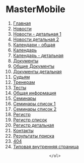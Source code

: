 # MasterMobile

<ol>
                        <li><a target="_blank" href="dist/index.html">Главная</a></li>
                        <li><a target="_blank" href="dist/news.html">Новости</a></li>
                        <li><a target="_blank" href="dist/news-item1.html">Новости - детальная 1</a></li>
                        <li><a target="_blank" href="dist/news-item2.html">Новости детальная 2</a></li>
                        <li><a target="_blank" href="dist/calendar.html">Календари - общая</a></li>
                        <li><a target="_blank" href="dist/calendar-items.html">Календарь</a></li>
                        <li><a target="_blank" href="dist/calendar-detail.html">Календарь - детальная</a></li>
                        <li><a target="_blank" href="dist/docs.html">Документы</a></li>
                        <li><a target="_blank" href="dist/general_docs.html">Общие Документы</a></li>
                        <li><a target="_blank" href="dist/docs_inside.html">Документы детальная</a></li>
                        <li><a target="_blank" href="dist/judges.html">Судьям</a></li>
                        <li><a target="_blank" href="dist/coaches.html">Тренерам</a></li>
                        <li><a target="_blank" href="dist/tests.html">Тесты</a></li>
                        <li><a target="_blank" href="dist/general_info.html">Общая информация</a></li>
                        <li><a target="_blank" href="dist/seminars.html">Семинары</a></li>
                        <li><a target="_blank" href="dist/seminars_list.html">Семинары список 1</a></li>
                        <li><a target="_blank" href="dist/seminars_list2.html">Семинары список 2</a></li>
                        <li><a target="_blank" href="dist/registry.html">Регистр</a></li>
                        <li><a target="_blank" href="dist/registry_list.html">Регистр список</a></li>
                        <li><a target="_blank" href="dist/registry_inside.html">Регистр детальная</a></li>
                        <li><a target="_blank" href="dist/contacts.html">Контакты</a></li>
                        <li><a target="_blank" href="dist/search.html">Результаты поиска</a></li>
                        <li><a target="_blank" href="dist/404.html">404</a></li>
                        <li><a target="_blank" href="dist/text-page.html">Типовая внутренняя страница</a></li>
     
                    </ol>
